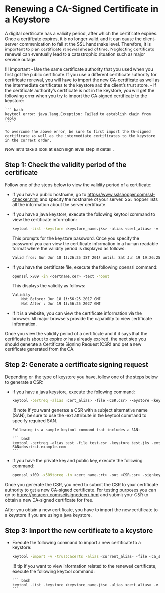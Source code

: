 # Renewing a CA-Signed Certificate in a Keystore

A digital certificate has a validity period, after which the certificate expires. Once a certificate expires, it is no longer valid, and it can cause the client-server communication to fail at the SSL handshake level. Therefore, it is important to plan certificate renewal ahead of time. Neglecting certificate renewal can eventually lead to a catastrophic situation such as major service outage.

!!! important
    -   Use the same certificate authority that you used when you first got the public certificate. If you use a different certificate authority for certificate renewal, you will have to import the new CA-certificate as well as the intermediate certificates to the keystore and the client’s trust store.
    -   If the certificate authority’s certificate is not in the keystore, you will get the following error when you try to import the CA-signed certificate to the keystore:

    ``` bash
    keytool error: java.lang.Exception: Failed to establish chain from reply
    ```

    To overcome the above error, be sure to first import the CA-signed certificate as well as the intermediate certificates to the keystore in the correct order.


Now let's take a look at each high level step in detail .

## Step 1: Check the validity period of the certificate

Follow one of the steps below to view the validity period of a certificate:

-   If you have a public hostname, go to <https://www.sslshopper.com/ssl-checker.html> and specify the hostname of your server. SSL hopper lists all the information about the server certificate.
-   If you have a java keystore, execute the following keytool command to view the certificate information:

    ``` bash
    keytool -list -keystore <keystore_name.jks> -alias <cert_alias> -v
    ```

    This prompts for the keystore password. Once you specify the password, you can view the certificate information in a human readable format where the validity period is displayed as follows:

    ``` bash
    Valid from: Sun Jun 18 19:26:25 IST 2017 until: Sat Jun 19 19:26:25 IST 2027
    ```

-   If you have the certificate file, execute the following openssl command:

    ``` bash
    openssl x509 -in <certname.cer> -text -noout
    ```

    This displays the validity as follows:

    ``` bash
    Validity
        Not Before: Jun 18 13:56:25 2017 GMT
        Not After : Jun 19 13:56:25 2027 GMT
    ```

-   If it is a website, you can view the certificate information via the browser. All major browsers provide the capability to view certificate information.

Once you view the validity period of a certificate and if it says that the certificate is about to expire or has already expired, the next step you should generate a Certificate Signing Request (CSR) and get a new certificate generated from the CA.

## Step 2: Generate a certificate signing request

Depending on the type of keystore you have, follow one of the steps below to generate a CSR:

-   If you have a java keystore, execute the following command:

    ``` bash
    keytool -certreq -alias <cert_alias> -file <CSR.csr> -keystore <keystore_name.jks>
    ```

    !!! note
        If you want generate a CSR with a subject alternative name (SAN), be sure to use the -ext attribute in the keytool command to specify required SAN.

        Following is a sample keytool command that includes a SAN:

        ``` bash
        keytool -certreq -alias test -file test.csr -keystore test.jks -ext SAN=dns:test.example.com
        ```


-   If you have the private key and public key, execute the following command:

    ``` bash
    openssl x509 -x509toreq -in <cert_name.crt> -out <CSR.csr> -signkey <private_key.key>
    ```

Once you generate the CSR, you need to submit the CSR to your certificate authority to get a new CA-signed certificate.
For testing purposes you can go to <https://getacert.com/selfsignedcert.html> and submit your CSR to obtain a new CA-signed certificate for free.

After you obtain a new certificate, you have to import the new certificate to a keystore if you are using a java keystore.

## Step 3: Import the new certificate to a keystore

-   Execute the following command to import a new certificate to a keystore:

    ``` bash
    keytool -import -v -trustcacerts -alias <current_alias> -file <ca_signed_cert.cer> -keystore <keystore_name.jks>
    ```

    !!! tip
        If you want to view information related to the renewed certificate, execute the following keytool command:

        ``` bash
        keytool -list -keystore <keystore_name.jks> -alias <cert_alias> -v
        ```
